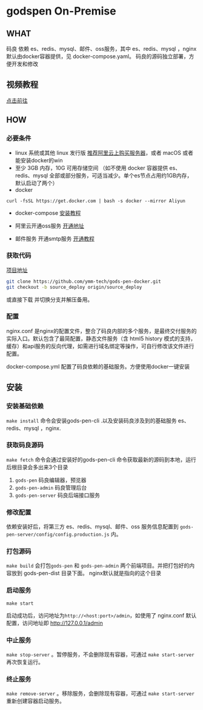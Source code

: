 # godspen On-Premise

## WHAT

码良 依赖 es、redis、mysql、邮件、oss服务，其中 es、redis、mysql ，nginx默认由docker容器提供，见 docker-compose.yaml。 码良的源码独立部署，方便开发和修改

## 视频教程
[点击前往](https://www.bilibili.com/video/av82434809/)

## HOW

### 必要条件

- linux 系统或其他 linux 发行版 [推荐阿里云上购买服务器](https://www.aliyun.com/product/ecs?aly_as=P6zVCnft&source=5176.11533457&userCode=5m3njzh3&type=copy)，或者 macOS 或者能安装docker的win
- 至少 3GB 内存，10G 可用存储空间 （如不使用 docker 容器提供 es、redis、mysql 全部或部分服务，可适当减少。单个es节点占用约1GB内存，默认启动了两个）
- docker  
```
curl -fsSL https://get.docker.com | bash -s docker --mirror Aliyun
```
- docker-compose [安装教程](https://docs.docker.com/compose/install/)

- 阿里云开通oss服务 [开通地址](https://www.aliyun.com/product/oss?spm=5176.12825654.eofdhaal5.87.ba052c4a8HQU3D&aly_as=ge-cEkgv&userCode=5m3njzh3)

- 邮件服务 开通smtp服务 [开通教程](https://jingyan.baidu.com/article/6079ad0eb14aaa28fe86db5a.html)

### 获取代码

[项目地址](https://github.com/ymm-tech/gods-pen-docker) 

```bash
git clone https://github.com/ymm-tech/gods-pen-docker.git
git checkout -b source_deploy origin/source_deploy
```
或直接下载 并切换分支并解压备用。

### 配置

nginx.conf 是nginx的配置文件，整合了码良内部的多个服务，是最终交付服务的实际入口。默认包含了最简配置，静态文件服务（含 html5 history 模式的支持，缓存）和api服务的反向代理，如需进行域名绑定等操作，可自行修改该文件进行配置。

docker-compose.yml 配置了码良依赖的基础服务。方便使用docker一键安装

## 安装

### 安装基础依赖

`make install` 命令会安装gods-pen-cli .以及安装码良涉及到的基础服务  es、redis、mysql ，nginx.

### 获取码良源码

`make fetch` 命令会通过安装好的gods-pen-cli 命令获取最新的源码到本地，运行后根目录会多出来3个目录 
1. `gods-pen` 码良编辑器，预览器
2. `gods-pen-admin` 码良管理后台
3. `gods-pen-server` 码良后端接口服务

### 修改配置

依赖安装好后，将第三方 es、redis、mysql、邮件、oss 服务信息配置到 `gods-pen-server/config/config.production.js` 内。

### 打包源码
`make build` 会打包`gods-pen` 和 `gods-pen-admin` 两个前端项目。并把打包好的内容放到 gods-pen-dist 目录下面。 nginx默认就是指向的这个目录

### 启动服务

 `make start`

启动成功后，访问地址为`http://<host:port>/admin`，如使用了 nginx.conf 默认配置，访问地址即 http://127.0.0.1/admin

### 中止服务

`make stop-server` 。暂停服务，不会删除现有容器，可通过 `make start-server` 再次恢复运行。

### 终止服务

`make remove-server` 。移除服务，会删除现有容器，可通过 `make start-server` 重新创建容器启动服务。

